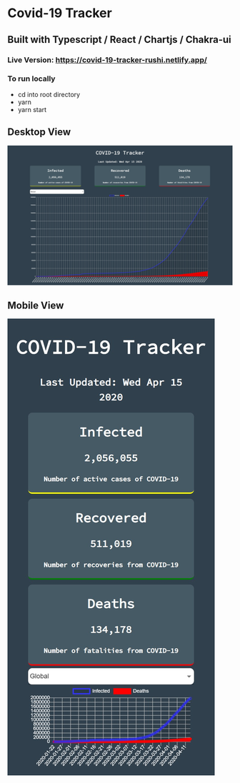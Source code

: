 # Covid-19 Tracker

## Built with Typescript / React / Chartjs / Chakra-ui 

### Live Version: https://covid-19-tracker-rushi.netlify.app/

### To run locally
  - cd into root directory
  - yarn
  - yarn start
 
## Desktop View
![Desktop Version](https://github.com/rushi444/covid-19-tracker/blob/master/public/covid_desktop.jpg)

## Mobile View
![Mobile version](https://github.com/rushi444/covid-19-tracker/blob/master/public/covid_mobile.jpg)



